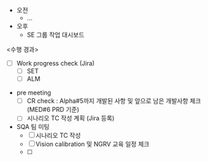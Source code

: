 - 오전
	- ...
- 오후
	- SE 그룹 작업 대시보드

<수행 경과>
- [ ] Work progress check (Jira)
	- [ ] SET
	- [ ] ALM

- pre meeting
	- [ ] CR check : Alpha#5까지 개발된 사항 및 앞으로 남은 개발사항 체크 (MED#6 PRD 기준)
	- [ ] 시나리오 TC 작성 계획 (Jira 등록)

- SQA 팀 미팅
	- [ ] 시나리오 TC 작성
	- [ ] Vision calibration 및 NGRV 교육 일정 체크
	- [ ] 